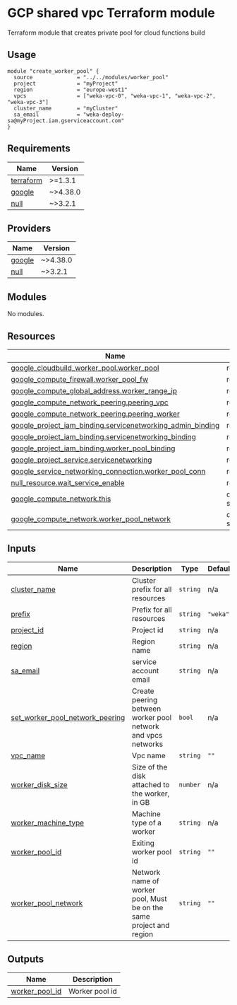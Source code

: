 # GCP shared vpc Terraform module
Terraform module that creates private pool for cloud functions build

## Usage
```hcl
module "create_worker_pool" {
  source              = "../../modules/worker_pool"
  project             = "myProject"
  region              = "europe-west1"
  vpcs                = ["weka-vpc-0", "weka-vpc-1", "weka-vpc-2", "weka-vpc-3"]
  cluster_name        = "myCluster"
  sa_email            = "weka-deploy-sa@myProject.iam.gserviceaccount.com"
}
```

<!-- BEGIN_TF_DOCS -->
## Requirements

| Name | Version |
|------|---------|
| <a name="requirement_terraform"></a> [terraform](#requirement\_terraform) | >=1.3.1 |
| <a name="requirement_google"></a> [google](#requirement\_google) | ~>4.38.0 |
| <a name="requirement_null"></a> [null](#requirement\_null) | ~>3.2.1 |

## Providers

| Name | Version |
|------|---------|
| <a name="provider_google"></a> [google](#provider\_google) | ~>4.38.0 |
| <a name="provider_null"></a> [null](#provider\_null) | ~>3.2.1 |

## Modules

No modules.

## Resources

| Name | Type |
|------|------|
| [google_cloudbuild_worker_pool.worker_pool](https://registry.terraform.io/providers/hashicorp/google/latest/docs/resources/cloudbuild_worker_pool) | resource |
| [google_compute_firewall.worker_pool_fw](https://registry.terraform.io/providers/hashicorp/google/latest/docs/resources/compute_firewall) | resource |
| [google_compute_global_address.worker_range_ip](https://registry.terraform.io/providers/hashicorp/google/latest/docs/resources/compute_global_address) | resource |
| [google_compute_network_peering.peering_vpc](https://registry.terraform.io/providers/hashicorp/google/latest/docs/resources/compute_network_peering) | resource |
| [google_compute_network_peering.peering_worker](https://registry.terraform.io/providers/hashicorp/google/latest/docs/resources/compute_network_peering) | resource |
| [google_project_iam_binding.servicenetworking_admin_binding](https://registry.terraform.io/providers/hashicorp/google/latest/docs/resources/project_iam_binding) | resource |
| [google_project_iam_binding.servicenetworking_binding](https://registry.terraform.io/providers/hashicorp/google/latest/docs/resources/project_iam_binding) | resource |
| [google_project_iam_binding.worker_pool_binding](https://registry.terraform.io/providers/hashicorp/google/latest/docs/resources/project_iam_binding) | resource |
| [google_project_service.servicenetworking](https://registry.terraform.io/providers/hashicorp/google/latest/docs/resources/project_service) | resource |
| [google_service_networking_connection.worker_pool_conn](https://registry.terraform.io/providers/hashicorp/google/latest/docs/resources/service_networking_connection) | resource |
| [null_resource.wait_service_enable](https://registry.terraform.io/providers/hashicorp/null/latest/docs/resources/resource) | resource |
| [google_compute_network.this](https://registry.terraform.io/providers/hashicorp/google/latest/docs/data-sources/compute_network) | data source |
| [google_compute_network.worker_pool_network](https://registry.terraform.io/providers/hashicorp/google/latest/docs/data-sources/compute_network) | data source |

## Inputs

| Name | Description | Type | Default | Required |
|------|-------------|------|---------|:--------:|
| <a name="input_cluster_name"></a> [cluster\_name](#input\_cluster\_name) | Cluster prefix for all resources | `string` | n/a | yes |
| <a name="input_prefix"></a> [prefix](#input\_prefix) | Prefix for all resources | `string` | `"weka"` | no |
| <a name="input_project_id"></a> [project\_id](#input\_project\_id) | Project id | `string` | n/a | yes |
| <a name="input_region"></a> [region](#input\_region) | Region name | `string` | n/a | yes |
| <a name="input_sa_email"></a> [sa\_email](#input\_sa\_email) | service account email | `string` | n/a | yes |
| <a name="input_set_worker_pool_network_peering"></a> [set\_worker\_pool\_network\_peering](#input\_set\_worker\_pool\_network\_peering) | Create peering between worker pool network and vpcs networks | `bool` | n/a | yes |
| <a name="input_vpc_name"></a> [vpc\_name](#input\_vpc\_name) | Vpc name | `string` | `""` | no |
| <a name="input_worker_disk_size"></a> [worker\_disk\_size](#input\_worker\_disk\_size) | Size of the disk attached to the worker, in GB | `number` | n/a | yes |
| <a name="input_worker_machine_type"></a> [worker\_machine\_type](#input\_worker\_machine\_type) | Machine type of a worker | `string` | n/a | yes |
| <a name="input_worker_pool_id"></a> [worker\_pool\_id](#input\_worker\_pool\_id) | Exiting worker pool id | `string` | `""` | no |
| <a name="input_worker_pool_network"></a> [worker\_pool\_network](#input\_worker\_pool\_network) | Network name of worker pool, Must be on the same project and region | `string` | `""` | no |

## Outputs

| Name | Description |
|------|-------------|
| <a name="output_worker_pool_id"></a> [worker\_pool\_id](#output\_worker\_pool\_id) | Worker pool id |
<!-- END_TF_DOCS -->
